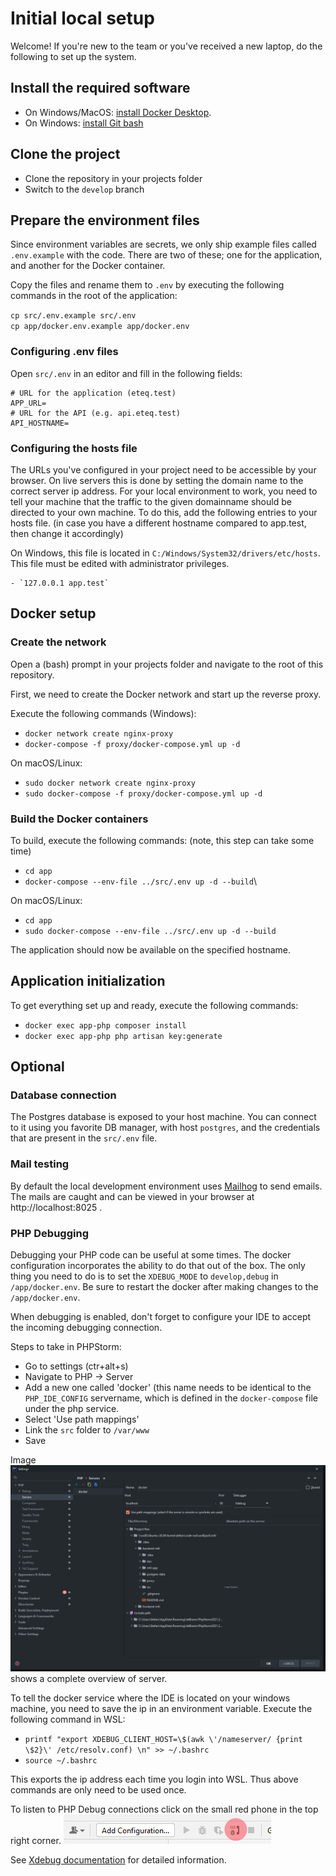 # Initial local setup

Welcome! If you're new to the team or you've received a new laptop, do the following to set up the system.

## Install the required software

* On Windows/MacOS: [install Docker Desktop](https://www.docker.com/products/docker-desktop).
* On Windows: [install Git bash](https://gitforwindows.org/)

## Clone the project

* Clone the repository in your projects folder
* Switch to the `develop` branch

## Prepare the environment files

Since environment variables are secrets, we only ship example files called `.env.example` with the code. There are two
of these; one for the application, and another for the Docker container.

Copy the files and rename them to `.env` by executing the following commands in the root of the application:

`cp src/.env.example src/.env`  
`cp app/docker.env.example app/docker.env`

### Configuring .env files

Open `src/.env` in an editor and fill in the following fields:

```dotenv
# URL for the application (eteq.test)
APP_URL=
# URL for the API (e.g. api.eteq.test)
API_HOSTNAME=
```

### Configuring the hosts file

The URLs you've configured in your project need to be accessible by your browser. On live servers this is done by
setting the domain name to the correct server ip address. For your local environment to work, you need to tell your
machine that the traffic to the given domainname should be directed to your own machine. To do this, add the following
entries to your hosts file. (in case you have a different hostname compared to app.test, then change it accordingly)

On Windows, this file is located in `C:/Windows/System32/drivers/etc/hosts`. This file must be edited with administrator
privileges.

```hosts
- `127.0.0.1 app.test`
```

## Docker setup

### Create the network

Open a (bash) prompt in your projects folder and navigate to the root of this repository.

First, we need to create the Docker network and start up the reverse proxy.

Execute the following commands (Windows):

* `docker network create nginx-proxy`
* `docker-compose -f proxy/docker-compose.yml up -d`

On macOS/Linux:

* `sudo docker network create nginx-proxy`
* `sudo docker-compose -f proxy/docker-compose.yml up -d`

### Build the Docker containers

To build, execute the following commands: (note, this step can take some time)

* `cd app`
* `docker-compose --env-file ../src/.env up -d --build`\

On macOS/Linux:

* `cd app`
* `sudo docker-compose --env-file ../src/.env up -d --build`

The application should now be available on the specified hostname.

## Application initialization

To get everything set up and ready, execute the following commands:

* `docker exec app-php composer install`
* `docker exec app-php php artisan key:generate`

## Optional

### Database connection

The Postgres database is exposed to your host machine. You can connect to it using you favorite DB manager, with
host `postgres`, and the credentials that are present in the `src/.env` file.

### Mail testing

By default the local development environment uses [Mailhog](https://github.com/mailhog/MailHog) to send emails. The
mails are caught and can be viewed in your browser at http://localhost:8025 .

### PHP Debugging

Debugging your PHP code can be useful at some times. The docker configuration incorporates the ability to do that out of
the box. The only thing you need to do is to set the `XDEBUG_MODE` to `develop,debug` in `/app/docker.env`. Be sure
to restart the docker after making changes to the `/app/docker.env`.

When debugging is enabled, don't forget to configure your IDE to accept the incoming debugging connection.

Steps to take in PHPStorm:

- Go to settings (ctr+alt+s)
- Navigate to PHP -> Server
- Add a new one called 'docker' (this name needs to be identical to the `PHP_IDE_CONFIG` servername, which is defined in
  the `docker-compose` file under the php service.
- Select 'Use path mappings'
- Link the `src` folder to `/var/www`
- Save

Image ![PHPStorm debug config](../assets/phpstorm_debug.png) shows a complete overview of server.

To tell the docker service where the IDE is located on your windows machine, you need to save the ip in an environment
variable. Execute the following command in WSL:

- `printf "export XDEBUG_CLIENT_HOST=\$(awk \'/nameserver/ {print \$2}\' /etc/resolv.conf) \n" >> ~/.bashrc`
- `source ~/.bashrc`

This exports the ip address each time you login into WSL. Thus above commands are only need to be used once.

To listen to PHP Debug connections click on the small red phone in the top right corner.
![PHP Debug icon](../assets/php_debug_icon.png)

See [Xdebug documentation](https://xdebug.org/docs/) for detailed information.